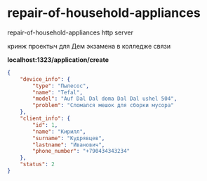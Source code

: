 # repair-of-household-appliances
repair-of-household-appliances http server

кринж проектыч для Дем экзамена в колледже связи

**localhost:1323/application/create**
```json
{
    "device_info": {
        "type": "Пылесос",
        "name": "Tefal",
        "model": "Auf Dal Dal doma Dal Dal ushel 504",
        "problem": "Сломался мешок для сборки мусора"
    },
    "client_info": {
        "id": 1,
        "name": "Кирилл",
        "surname": "Кудрявцев",
        "lastname": "Иванович",
        "phone_number": "+790434343234"
    },
    "status": 2
}
```
